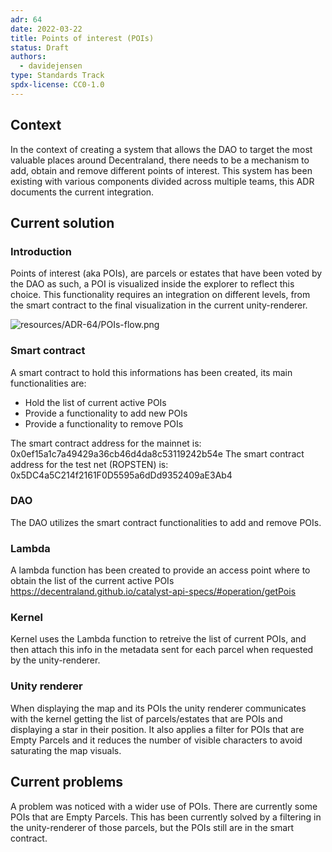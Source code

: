 ```yaml
---
adr: 64
date: 2022-03-22
title: Points of interest (POIs)
status: Draft
authors:
  - davidejensen
type: Standards Track
spdx-license: CC0-1.0
---
```


## Context

In the context of creating a system that allows the DAO to target the most valuable places around Decentraland, there needs to be a mechanism to add, obtain and remove different points of interest.
This system has been existing with various components divided across multiple teams, this ADR documents the current integration.

## Current solution

### Introduction

Points of interest (aka POIs), are parcels or estates that have been voted by the DAO as such, a POI is visualized inside the explorer to reflect this choice.
This functionality requires an integration on different levels, from the smart contract to the final visualization in the current unity-renderer.

![resources/ADR-64/POIs-flow.png](resources/ADR-64/POIs-flow.png)

### Smart contract

A smart contract to hold this informations has been created, its main functionalities are:

- Hold the list of current active POIs
- Provide a functionality to add new POIs
- Provide a functionality to remove POIs

The smart contract address for the mainnet is: 0x0ef15a1c7a49429a36cb46d4da8c53119242b54e
The smart contract address for the test net (ROPSTEN) is: 0x5DC4a5C214f2161F0D5595a6dDd9352409aE3Ab4

### DAO

The DAO utilizes the smart contract functionalities to add and remove POIs.

### Lambda

A lambda function has been created to provide an access point where to obtain the list of the current active POIs https://decentraland.github.io/catalyst-api-specs/#operation/getPois

### Kernel

Kernel uses the Lambda function to retreive the list of current POIs, and then attach this info in the metadata sent for each parcel when requested by the unity-renderer.

### Unity renderer

When displaying the map and its POIs the unity renderer communicates with the kernel getting the list of parcels/estates that are POIs and displaying a star in their position. It also applies a filter for POIs that are Empty Parcels and it reduces the number of visible characters to avoid saturating the map visuals.

## Current problems

A problem was noticed with a wider use of POIs. There are currently some POIs that are Empty Parcels. This has been currently solved by a filtering in the unity-renderer of those parcels, but the POIs still are in the smart contract.
